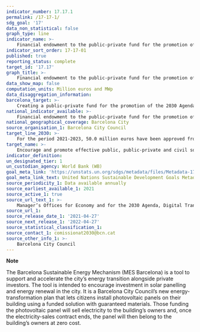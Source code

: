 ```yaml
---
indicator_number: 17.17.1
permalink: /17-17-1/
sdg_goal: '17'
data_non_statistical: false
graph_type: line
indicator_name: >-
    Financial endowment to the public-private fund for the promotion of the 2030 Agenda in Barcelona
indicator_sort_order: 17-17-01
published: true
reporting_status: complete
target_id: '17.17'
graph_title: >-
    Financial endowment to the public-private fund for the promotion of the 2030 Agenda in Barcelona
data_show_map: false
computation_units: Million euros and MWp
data_disaggregation_information: 
barcelona_target: >-
    Creating a public-private fund for the promotion of the 2030 Agenda in Barcelona
national_indicator_available: >-
    Financial endowment to the public-private fund for the promotion of the 2030 Agenda in Barcelona
national_geographical_coverage: Barcelona City
source_organisation_1: Barcelona City Council
target_line_2030: >-
    For the period 2021-2023, 50.0 million euros have been approved from the city council's budget. Private investment target for 2023: 166.0 million euros. Installed power target for 2023: 83.0 MWp
target_name: >-
    Encourage and promote effective public, public-private and civil society partnerships, building on the experience and resourcing strategies of partnerships
indicator_definition:
un_designated_tier: 1
un_custodian_agency: World Bank (WB)
goal_meta_link: 'https://unstats.un.org/sdgs/metadata/files/Metadata-17-17-01.pdf'
goal_meta_link_text: United Nations Sustainable Development Goals Metadata (pdf 894kB)
source_periodicity_1: Data available annually
source_earliest_available_1: 2021
source_active_1: true
source_url_text_1: >-
    Manager’s Offices for Economy and for the 2030 Agenda, Digital Transition and Sport
source_url_1: 
source_release_date_1: '2021-04-27'
source_next_release_1: '2022-04-27'
source_statistical_classification_1: 
source_contact_1: comissionat2030@bcn.cat
source_other_info_1: >-
    Barcelona City Council
---
```

**Note**

The Barcelona Sustainable Energy Mechanism (MES Barcelona) is a tool to support and accelerate the city’s energy transition alongside private investors. 
The tool is intended to encourage investment in solar panelling and energy renewal in the city.
It is a Barcelona City Council’s new energy-transformation plan that lets citizens install photovoltaic panels on their building using a funded solution with guaranteed materials. Those funding the photovoltaic panel will sell electricity to the building’s owners and, once the electricity-sales contract ends, the panel will then belong to the building’s owners at zero cost.
